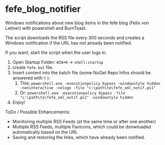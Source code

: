# fefe_blog_notifier
Windows notifications about new blog items in the fefe blog (Felix von Leitner) with powershell and BurnToast.

The script downloads the RSS file every 300 seconds and creates a Windows notification if the URL has not already been notified.

If you want, start the script when the user logs in.

1. Open Startup Folder: `WIN+R` -> `shell:startup`
2. create `fefe.bat` file.
3. Insert content into the batch file (some NuGet Repo Infos should be answered with `Y` ): 
   1. This: `powershell.exe -executionpolicy bypass -windowstyle hidden -noninteractive -nologo -file "c:\path\to\fefe_xml_notif.ps1"`
   2. Or: `powershell.exe -executionpolicy bypass -file "c:\path\to\fefe_xml_notif.ps1" -windowstyle hidden`
4. Enjoy!

ToDo / Possible Enhancements:
- Monitoring multiple RSS Feeds (at the same time or after one another)
- Multiple RSS Feeds, multiple FavIcons, which could be donwloaded automatically based on the URL
- Saving and restoring the links, which have already been notified.